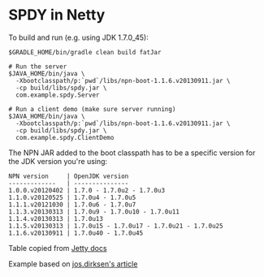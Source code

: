 # SPDY in Netty

To build and run (e.g. using JDK 1.7.0_45):

```
$GRADLE_HOME/bin/gradle clean build fatJar

# Run the server
$JAVA_HOME/bin/java \
  -Xbootclasspath/p:`pwd`/libs/npn-boot-1.1.6.v20130911.jar \
  -cp build/libs/spdy.jar \
  com.example.spdy.Server

# Run a client demo (make sure server running)
$JAVA_HOME/bin/java \
  -Xbootclasspath/p:`pwd`/libs/npn-boot-1.1.6.v20130911.jar \
  -cp build/libs/spdy.jar \
  com.example.spdy.ClientDemo
```

The NPN JAR added to the boot classpath has to be a specific version for the
JDK version you're using:

```
NPN version     | OpenJDK version                           
-------------   | ---------------                           
1.0.0.v20120402 | 1.7.0 - 1.7.0u2 - 1.7.0u3                 
1.1.0.v20120525 | 1.7.0u4 - 1.7.0u5                         
1.1.1.v20121030 | 1.7.0u6 - 1.7.0u7                         
1.1.3.v20130313 | 1.7.0u9 - 1.7.0u10 - 1.7.0u11             
1.1.4.v20130313 | 1.7.0u13                                  
1.1.5.v20130313 | 1.7.0u15 - 1.7.0u17 - 1.7.0u21 - 1.7.0u25 
1.1.6.v20130911 | 1.7.0u40 - 1.7.0u45                       
```

Table copied from [Jetty docs](http://www.eclipse.org/jetty/documentation/current/npn-chapter.html#npn-build)

Example based on [jos.dirksen's article](http://www.smartjava.org/content/using-spdy-and-http-transparently-using-netty)
